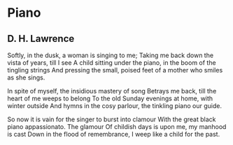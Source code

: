 # Piano
## D. H. Lawrence
Softly, in the dusk, a woman is singing to me;
Taking me back down the vista of years, till I see
A child sitting under the piano, in the boom of the tingling strings
And pressing the small, poised feet of a mother who smiles as she sings.

In spite of myself, the insidious mastery of song
Betrays me back, till the heart of me weeps to belong
To the old Sunday evenings at home, with winter outside
And hymns in the cosy parlour, the tinkling piano our guide.

So now it is vain for the singer to burst into clamour
With the great black piano appassionato. The glamour
Of childish days is upon me, my manhood is cast
Down in the flood of remembrance, I weep like a child for the past.